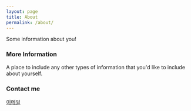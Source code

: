 ```yaml
---
layout: page
title: About
permalink: /about/
---
```


Some information about you!
### More Information

A place to include any other types of information that you'd like to include about yourself.

### Contact me

[이메일](mailto:soo2181@naver.com)
